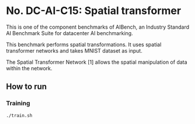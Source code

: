 # No. DC-AI-C15: Spatial transformer

This is one of the component benchmarks of AIBench, an Industry Standard AI Benchmark Suite for datacenter AI benchmarking.

This benchmark performs spatial transformations. It uses spatial transformer networks and takes MNIST dataset as input.


The Spatial Transformer Network [1] allows the spatial manipulation of data within the network.

## How to run

### Training

```bash
./train.sh
```
